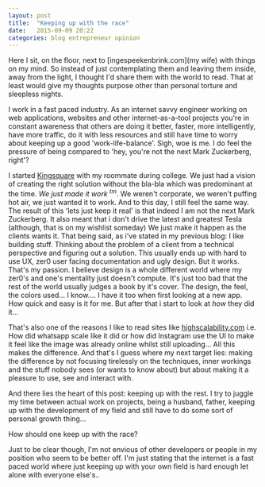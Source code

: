```yaml
---
layout: post
title:  "Keeping up with the race"
date:   2015-09-09 20:22
categories: blog entrepreneur opinion
---
```

Here I sit, on the floor, next to [ingespeekenbrink.com](my wife) with things on my mind. So instead of just contemplating them and leaving them inside, away from the light, I thought I'd share them with the world to read. That at least would give my thoughts purpose other than personal torture and sleepless nights.

I work in a fast paced industry. As an internet savvy engineer working on web applications, websites and other internet-as-a-tool projects you're in constant awareness that others are doing it better, faster, more intelligently, have more traffic, do it with less resources and still have time to worry about keeping up a good 'work-life-balance'. Sigh, woe is me. I do feel the pressure of being compared to 'hey, you're not the next Mark Zuckerberg, right'?
 
I started [Kingsquare](https://www.kingsquare.nl) with my roommate during college. We just had a vision of creating the right solution without the bla-bla which was predominant at the time. *We just made it work <sup>tm</sup>*. We weren't corporate, we weren't puffing hot air, we just wanted it to work. And to this day, I still feel the same way. The result of this 'lets just keep it real' is that indeed I am not the next Mark Zuckerberg. It also meant that i don't drive the latest and greatest Tesla (although, that is on my wishlist someday) We just make it happen as the clients wants it. That being said, as i've stated in my previous blog: I like building stuff. Thinking about the problem of a client from a technical perspective and figuring out a solution. This usually ends up with hard to use UX, zer0 user facing documentation and ugly design. But it works. That's my passion. I believe design is a whole different world where my zer0's and one's mentality just doesn't compute. It's just too bad that the rest of the world usually judges a book by it's cover. The design, the feel, the colors used... I know.... I have it too when first looking at a new app. How quick and easy is it for me. But after that i start to look at _how_ they did it... 

That's also one of the reasons I like to read sites like [highscalability.com](http://highscalability.com/) i.e. How did whatsapp scale like it did or how did Instagram use the UI to make it feel like the image was already online whilst still uploading... All this makes the difference. And that's I guess where my next target lies: making the difference by not focusing tirelessly on the techniques, inner workings and the stuff nobody sees (or wants to know about) but about making it a pleasure to use, see and interact with.

And there lies the heart of this post: keeping up with the rest. I try to juggle my time between actual work on projects, being a husband, father, keeping up with the development of my field and still have to do some sort of personal growth thing... 

How should one keep up with the race?

Just to be clear though, I'm not envious of other developers or people in my position who seem to be better off. I'm just stating that the internet is a fast paced world where just keeping up with your own field is hard enough let alone with everyone else's..